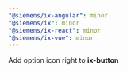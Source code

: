 ```yaml
---
"@siemens/ix-angular": minor
"@siemens/ix": minor
"@siemens/ix-react": minor
"@siemens/ix-vue": minor
---
```


Add option icon right to __ix-button__

